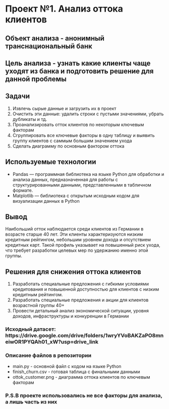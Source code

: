 <h1>Проект №1. Анализ оттока клиентов</h1>
<h2>Объект анализа - анонимный транснациональный банк</h2>
<h2>Цель анализа - узнать  какие клиенты чаще уходят из банка и подготовить решение для данной проблемы</h2>
<section>
  <h2>Задачи</h2>
  <ol>
    <li>Извлечь сырые данные и загрузить их в проект</li>
    <li>Очистить эти данные: удалить строки с пустыми значениями, убрать дубликаты и тд.</li>
    <li>Проанализировать отток клиентов по некоторым ключевым факторам</li>
    <li>Сгруппировать все ключевые факторы в одну таблицу и выявить группу клиентов с саммым большим значением ухода</li>
    <li>Сделать диаграмму по основным фактором оттока</li>
  </ol>
</section>
<section>
  <h2>Используемые технологии</h2>
  <ul>
   <li>Pandas — программная библиотека на языке Python для обработки и анализа данных, предназначенная для работы с структурированными данными, представленными в табличном формате.</li>
   <li>Matplotlib — библиотека с открытым исходным кодом для визуализации данных в Python</li>
  </ul>
</section>
<h2>Вывод</h2>
<p>Наибольший отток наблюдается среди клиентов из Германии в возрасте старше 40 лет. Эти клиенты характеризуются низким кредитным рейтингом, небольшим уровнем дохода и отсутствием кредитных карт. Такой профиль указывает на повышенный риск ухода, что требует разработки целевых мер по удержанию именно этой группы. </p>
<section>
  <h2>Решения для снижения оттока клиентов</h2>
  <ol>
    <li>Разработать специальные предложения с гибкими условиями кредитования и повышенной доступностью для клиентов с низким кредитным рейтингом.</li>
    <li>Разработать специальные предложения и акции для клиентов возрастной группы 40+</li>
    <li>Провести детальный анализ экономической ситуации, уровня доходов, инфраструктуры и конкуренции в Германии</li>
  </ol>
</section>
<h3>Исходный датасет: https://drive.google.com/drive/folders/1wryYVoBAKZaPO8mneiwOR1PYQAh01_xW?usp=drive_link</h3>
<section>
  <h3>Описание файлов в репозитории</h3>
  <ul>
    <li>main.py - основной файл с кодом на языке Python</li>
    <li>finish_churn.csv - готовая таблица с финальными данными</li>
    <li>ottok_customer.png - диаграмма оттока клиентов по ключевым факторам</li>
  </ul>
</section>
<h3>P.S.В проекте использовались не все факторы для анализа, а лишь часть из них</h3>
